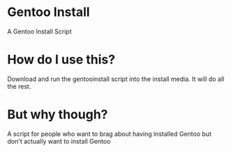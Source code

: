 # Gentoo Install
A Gentoo Install Script
# How do I use this?
Download and run the gentooinstall script into the install media.
It will do all the rest.
# But why though?
A script for people who want to brag about having installed Gentoo but don't actually want to install Gentoo
